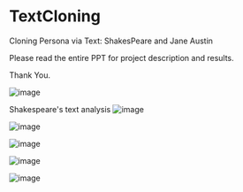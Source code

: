 # TextCloning
Cloning Persona via Text: ShakesPeare and Jane Austin

Please read the entire PPT for project description and results.

Thank You.

![image](https://github.com/PromitHal/TextCloning/assets/83832850/2a11b277-6f95-4de5-99b5-6a7813a61f6a)

Shakespeare's text analysis
![image](https://github.com/PromitHal/TextCloning/assets/83832850/5e5b6766-bbc8-40c7-b6a1-40bad7855e6a)

![image](https://github.com/PromitHal/TextCloning/assets/83832850/aa126e44-d7dc-4d86-9f2b-6f2ec858f9fe)

![image](https://github.com/PromitHal/TextCloning/assets/83832850/444f9c4d-0f02-4ac8-a6a1-a4235bc83b9f)

![image](https://github.com/PromitHal/TextCloning/assets/83832850/8ab5028a-cfdb-4b53-a4f7-49e0255494d4)


![image](https://github.com/PromitHal/TextCloning/assets/83832850/72f783ad-aaa4-4a76-a327-03d0da81181c)



